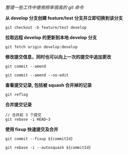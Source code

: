 _整理一些工作中使用频率很高的 git 命令_


**从 develop 分支创建 feature/test 分支并立即切换到该分支**
```
git checkout -b feature/test develop
```

**拉取远程 develop 的更新到本地 develop 分支**
```
git fetch origin develop:develop
```

**修改提交信息，同时也可以向上一次的提交中追加更改**
```
git commit --amend

git commit --amend --no-edit
```

**查看提交记录, 包括被 squash 合并掉的记录**
```
git reflog
```
**合并提交记录**
```
// 合并前 3 个提交
git rebase -i HEAD~3
```
**使用 fixup 快速提交及合并**
```
git commit --fixup ${commitId}

git rebase -i --autosquash ${commitId}
```
